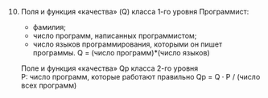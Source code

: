 10. Поля и функция «качества» (Q) класса 1-го уровня 
    Программист: 
      -	фамилия; 
      -	число программ, написанных программистом; 
      -	число языков программирования,   которыми он пишет программы. 
      Q = (число программ)*(число языков)  
    
    Поле и функция «качества» Qp класса 2-го уровня  
      P:  число программ, которые работают   правильно 
      Qp = Q · Р / (число всех программ) 


